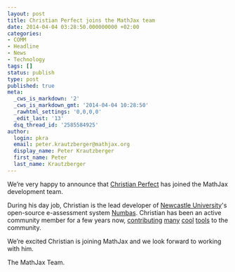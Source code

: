 ```yaml
---
layout: post
title: Christian Perfect joins the MathJax team
date: 2014-04-04 03:28:50.000000000 +02:00
categories:
- COMM
- Headline
- News
- Technology
tags: []
status: publish
type: post
published: true
meta:
  _cws_is_markdown: '2'
  _cws_is_markdown_gmt: '2014-04-04 10:28:50'
  _rawhtml_settings: '0,0,0,0'
  _edit_last: '13'
  dsq_thread_id: '2585584925'
author:
  login: pkra
  email: peter.krautzberger@mathjax.org
  display_name: Peter Krautzberger
  first_name: Peter
  last_name: Krautzberger
---
```


We’re very happy to announce that [Christian Perfect](https://github.com/christianp) has joined the MathJax development team.

During his day job, Christian is the lead developer of [Newcastle University](http://www.ncl.ac.uk/maths/numbas/)'s open-source e-assessment system [Numbas](https://github.com/numbas/). Christian has been an active community member for a few years now, [contributing](http://checkmyworking.com/2011/09/a-bookmarklet-which-typesets-tex-on-any-page-using-mathjax/) [many](http://checkmyworking.com/2012/06/instant-mathjax-preview-of-latex-typed-into-html-textareas/) [cool](https://github.com/christianp/knockout-mathjax-bindings) [tools](http://checkmyworking.com/misc/MathJax-play-area/) to the community.

We’re excited Christian is joining MathJax and we look forward to working with him.

The MathJax Team.